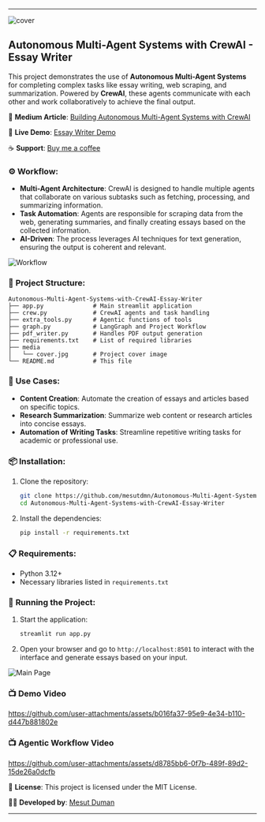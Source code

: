 
---

![cover](https://github.com/user-attachments/assets/cd0f2643-33fa-46e8-a36d-d8ce7f1786d8)


## Autonomous Multi-Agent Systems with CrewAI - Essay Writer

This project demonstrates the use of **Autonomous Multi-Agent Systems** for completing complex tasks like essay writing, web scraping, and summarization. Powered by **CrewAI**, these agents communicate with each other and work collaboratively to achieve the final output.

📄 **Medium Article**: [Building Autonomous Multi-Agent Systems with CrewAI](https://dumanmesut.medium.com/building-autonomous-multi-agent-systems-with-crewai-1a3b3a348271) 

🚀 **Live Demo**: [Essay Writer Demo](https://multi-agent-essay-writer.streamlit.app/)

☕ **Support**: [Buy me a coffee](https://buymeacoffee.com/mesutduman)


### ⚙️ **Workflow**:
- **Multi-Agent Architecture**: CrewAI is designed to handle multiple agents that collaborate on various subtasks such as fetching, processing, and summarizing information.
- **Task Automation**: Agents are responsible for scraping data from the web, generating summaries, and finally creating essays based on the collected information.
- **AI-Driven**: The process leverages AI techniques for text generation, ensuring the output is coherent and relevant.

![Workflow](https://github.com/user-attachments/assets/06902444-7068-4d7c-9e4d-400897adc057)


### 📂 **Project Structure**:
```
Autonomous-Multi-Agent-Systems-with-CrewAI-Essay-Writer
├── app.py              # Main streamlit application
├── crew.py             # CrewAI agents and task handling
├── extra_tools.py      # Agentic functions of tools
├── graph.py            # LangGraph and Project Workflow
├── pdf_writer.py       # Handles PDF output generation
├── requirements.txt    # List of required libraries
├── media
│   └── cover.jpg       # Project cover image
└── README.md           # This file
```

### 🎯 **Use Cases**:
- **Content Creation**: Automate the creation of essays and articles based on specific topics.
- **Research Summarization**: Summarize web content or research articles into concise essays.
- **Automation of Writing Tasks**: Streamline repetitive writing tasks for academic or professional use.

### 📦 **Installation**:
1. Clone the repository:
   ```bash
   git clone https://github.com/mesutdmn/Autonomous-Multi-Agent-Systems-with-CrewAI-Essay-Writer.git
   cd Autonomous-Multi-Agent-Systems-with-CrewAI-Essay-Writer
   ```
2. Install the dependencies:
   ```bash
   pip install -r requirements.txt
   ```

### 📋 **Requirements**:
- Python 3.12+
- Necessary libraries listed in `requirements.txt`

### 🚀 **Running the Project**:
1. Start the application:
   ```bash
   streamlit run app.py
   ```
2. Open your browser and go to `http://localhost:8501` to interact with the interface and generate essays based on your input.

![Main Page](https://github.com/user-attachments/assets/9105c1ce-fcc8-4929-8891-2934113bd565)




### 📺 **Demo Video**

https://github.com/user-attachments/assets/b016fa37-95e9-4e34-b110-d447b881802e


### 📺 **Agentic Workflow Video**

https://github.com/user-attachments/assets/d8785bb6-0f7b-489f-89d2-15de26a0dcfb

📄 **License**: This project is licensed under the MIT License.

👨‍💻 **Developed by**: [Mesut Duman](https://www.linkedin.com/in/mesut-duman/)

---
